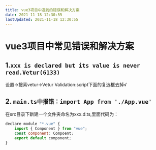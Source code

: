 ```yaml
---
title: vue3项目中遇到的错误和解决方案
date: 2021-11-18 12:30:55
lastUpdated: 2021-11-18 12:30:55
---
```


# vue3项目中常见错误和解决方案
## 1.`xxx is declared but its value is never read.Vetur(6133)`  
设置->搜索vetur->Vetur Validation:script下面的复选框去掉√
## 2. `main.ts中报错：import App from './App.vue'`  
在src目录下新建一个文件夹命名为xxx.d.ts,里面代码为：
```js
declare module "*.vue" {
	import { Component } from "vue";
	const component: Compoent;
	export default component;
}
```